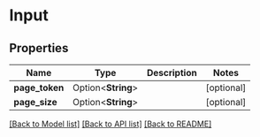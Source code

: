 # Input

## Properties

Name | Type | Description | Notes
------------ | ------------- | ------------- | -------------
**page_token** | Option<**String**> |  | [optional]
**page_size** | Option<**String**> |  | [optional]

[[Back to Model list]](../README.md#documentation-for-models) [[Back to API list]](../README.md#documentation-for-api-endpoints) [[Back to README]](../README.md)


